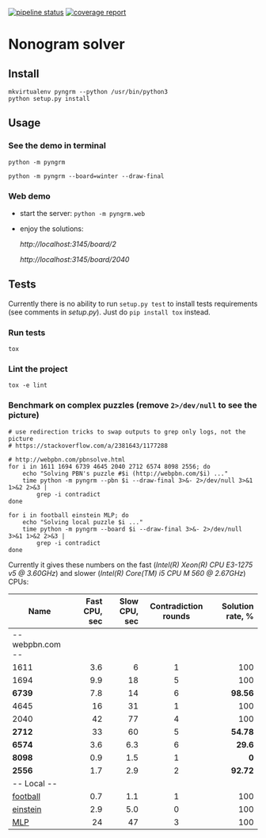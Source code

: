[![pipeline status](https://gitlab.com/tsionyx/pyngrm/badges/dev/pipeline.svg)](https://gitlab.com/tsionyx/pyngrm/pipelines)
[![coverage report](https://gitlab.com/tsionyx/pyngrm/badges/dev/coverage.svg?job=test)](https://gitlab.com/tsionyx/pyngrm/commits/dev)


# Nonogram solver

## Install

```
mkvirtualenv pyngrm --python /usr/bin/python3
python setup.py install
```

## Usage

### See the demo in terminal

```
python -m pyngrm

python -m pyngrm --board=winter --draw-final
```

### Web demo

- start the server: `python -m pyngrm.web`
- enjoy the solutions:

  _http://localhost:3145/board/2_

  _http://localhost:3145/board/2040_


## Tests

Currently there is no ability to run `setup.py test` to install
tests requirements (see comments in _setup.py_). Just do
`pip install tox` instead.

### Run tests

```
tox
```

### Lint the project

```
tox -e lint
```

### Benchmark on complex puzzles (remove `2>/dev/null` to see the picture)

```
# use redirection tricks to swap outputs to grep only logs, not the picture
# https://stackoverflow.com/a/2381643/1177288

# http://webpbn.com/pbnsolve.html
for i in 1611 1694 6739 4645 2040 2712 6574 8098 2556; do
    echo "Solving PBN's puzzle #$i (http://webpbn.com/$i) ..."
    time python -m pyngrm --pbn $i --draw-final 3>&- 2>/dev/null 3>&1 1>&2 2>&3 |
        grep -i contradict
done

for i in football einstein MLP; do
    echo "Solving local puzzle $i ..."
    time python -m pyngrm --board $i --draw-final 3>&- 2>/dev/null 3>&1 1>&2 2>&3 |
        grep -i contradict
done
```

Currently it gives these numbers on the fast (_Intel(R) Xeon(R) CPU E3-1275 v5 @ 3.60GHz_)
and slower (_Intel(R) Core(TM) i5 CPU  M 560  @ 2.67GHz_) CPUs:

| Name      | Fast CPU, sec | Slow CPU, sec | Contradiction rounds | Solution rate, % |
|-----------|--------------:|--------------:|:--------------------:|-----------------:|
|-- webpbn.com --                                                                     |
| 1611      | 3.6           | 6             | 1                    | 100              |
| 1694      | 9.9           | 18            | 5                    | 100              |
| **6739**  | 7.8           | 14            | 6                    | **98.56**        |
| 4645      | 16            | 31            | 1                    | 100              |
| 2040      | 42            | 77            | 4                    | 100              |
| **2712**  | 33            | 60            | 5                    | **54.78**        |
| **6574**  | 3.6           | 6.3           | 6                    | **29.6**         |
| **8098**  | 0.9           | 1.5           | 1                    | **0**            |
| **2556**  | 1.7           | 2.9           | 2                    | **92.72**        |
|-- Local --                                                                          |
| [football](examples/football.txt) | 0.7   | 1.1   | 1            | 100              |
| [einstein](examples/einstein.txt) | 2.9   | 5.0   | 0            | 100              |
| [MLP](examples/MLP.txt)           | 24    | 47    | 3            | 100              |
